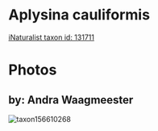 
Aplysina cauliformis
====================
  
[iNaturalist taxon id: 131711](https://www.inaturalist.org/taxa/131711)
# Photos

## by: Andra Waagmeester
  
![taxon156610268](https://inaturalist-open-data.s3.amazonaws.com/photos/167805724/medium.jpeg)